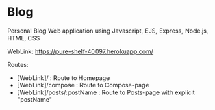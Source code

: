 # Blog
Personal Blog Web application using Javascript, EJS, Express, Node.js, HTML, CSS

WebLink: https://pure-shelf-40097.herokuapp.com/

Routes:
- [WebLink]/ : Route to Homepage
- [WebLink]/compose : Route to Compose-page
- [WebLink]/posts/:postName : Route to Posts-page with explicit "postName"

